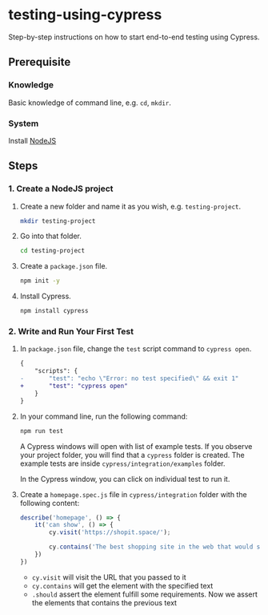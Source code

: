 # testing-using-cypress

Step-by-step instructions on how to start end-to-end testing using Cypress.

## Prerequisite

### Knowledge

Basic knowledge of command line, e.g. `cd`, `mkdir`.

### System

Install [NodeJS](https://nodejs.org/en/download/)

## Steps

### 1. Create a NodeJS project

1. Create a new folder and name it as you wish, e.g. `testing-project`.

    ```bash
    mkdir testing-project
    ```

1. Go into that folder.

    ```bash
    cd testing-project
    ```

1. Create a `package.json` file.

    ```bash
    npm init -y
    ```

1. Install Cypress.

    ```bash
    npm install cypress
    ```

### 2. Write and Run Your First Test

1. In `package.json` file, change the `test` script command to `cypress open`.

    ```diff
    {
        "scripts": {
    -       "test": "echo \"Error: no test specified\" && exit 1"
    +       "test": "cypress open"            
        }
    }
    ```

1. In your command line, run the following command:

    ```bash
    npm run test
    ```

    A Cypress windows will open with list of example tests. If you observe your project folder, you will find that a `cypress` folder is created. The example tests are inside `cypress/integration/examples` folder.

    In the Cypress window, you can click on individual test to run it.

1. Create a `homepage.spec.js` file in `cypress/integration` folder with the following content:

    ```js
    describe('homepage', () => {
        it('can show', () => {
            cy.visit('https://shopit.space/');

            cy.contains('The best shopping site in the web that would saves you most money.').should('be.visible');
        })
    })
    ```

    - `cy.visit` will visit the URL that you passed to it
    - `cy.contains` will get the element with the specified text
    - `.should` assert the element fulfill some requirements. Now we assert the elements that contains the previous text
